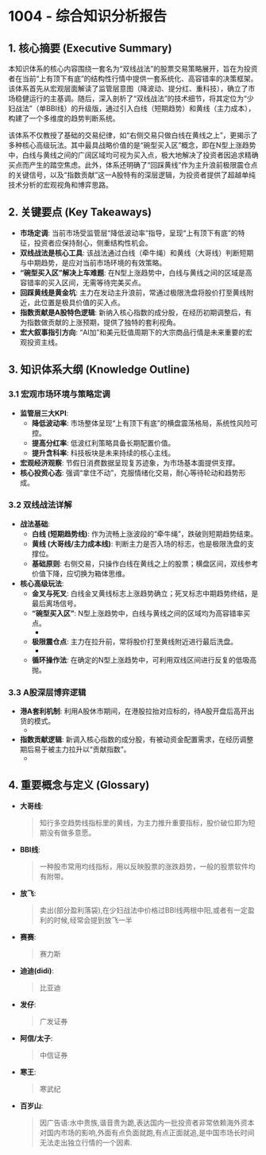 # 1004 - 综合知识分析报告

## 1. 核心摘要 (Executive Summary)
本知识体系的核心内容围绕一套名为“双线战法”的股票交易策略展开，旨在为投资者在当前“上有顶下有底”的结构性行情中提供一套系统化、高容错率的决策框架。该体系首先从宏观层面解读了监管层意图（降波动、提分红、重科技），确立了市场稳健运行的主基调。随后，深入剖析了“双线战法”的技术细节，将其定位为“少妇战法”（单BBI线）的升级版，通过引入白线（短期趋势）和黄线（主力成本），构建了一个多维度的趋势判断系统。

该体系不仅教授了基础的交易纪律，如“右侧交易只做白线在黄线之上”，更揭示了多种核心高级玩法。其中最具战略价值的是“碗型买入区”概念，即在N型上涨趋势中，白线与黄线之间的广阔区域均可视为买入点，极大地解决了投资者因追求精确买点而产生的踏空焦虑。此外，体系还明确了“回踩黄线”作为主升浪前极限震仓点的关键信号，以及“指数贡献”这一A股特有的深层逻辑，为投资者提供了超越单纯技术分析的宏观视角和博弈思路。

## 2. 关键要点 (Key Takeaways)
- **市场定调**: 当前市场受监管层“降低波动率”指导，呈现“上有顶下有底”的特征，投资者应保持耐心，侧重结构性机会。
- **双线战法是核心工具**: 该战法通过白线（牵牛绳）和黄线（大哥线）判断短期与中期趋势，是应对当前市场环境的有效策略。
- **“碗型买入区”解决上车难题**: 在N型上涨趋势中，白线与黄线之间的区域是高容错率的买入区间，无需等待完美买点。
- **回踩黄线是黄金坑**: 主力在发动主升浪前，常通过极限洗盘将股价打至黄线附近，此位置是极具价值的买入点。
- **指数贡献是A股特色逻辑**: 新纳入核心指数的成分股，在经历初期调整后，有为指数做贡献的上涨预期，提供了独特的套利视角。
- **宏大叙事指引方向**: “AI加”和美元贬值周期下的大宗商品行情是未来重要的宏观投资主线。

## 3. 知识体系大纲 (Knowledge Outline)

### 3.1 宏观市场环境与策略定调
   - **监管层三大KPI**:
     - **降低波动率**: 市场整体呈现“上有顶下有底”的横盘震荡格局，系统性风险可控。
     - **提高分红率**: 低波红利策略具备长期配置价值。
     - **提升含科率**: 科技板块是未来持续的核心主线。
   - **宏观经济观察**: 节假日消费数据呈现复苏迹象，为市场基本面提供支撑。
   - **核心投资心态**: 强调“拿住不动”，克服情绪化交易，耐心等待轮动和趋势形成。

### 3.2 双线战法详解
   - **战法基础**:
     - **白线 (短期趋势线)**: 作为流畅上涨波段的“牵牛绳”，跌破则短期趋势结束。
     - **黄线 (大哥线/主力成本线)**: 判断主力是否入场的标志，也是极限洗盘的支撑位。
     - **基础原则**: 右侧交易，只操作白线在黄线之上的股票；横盘区间，双线参考价值下降，应切换为箱体思维。
   - **核心高级玩法**:
     - **金叉与死叉**: 白线金叉黄线标志上涨趋势确立；死叉标志中期趋势终结，是最后离场信号。
     - **“碗型买入区”**: N型上涨趋势中，白线与黄线之间的区域均为高容错率买点。
       - [支撑案例]: 赛力斯、广发证券等案例显示，在该区间内分批建仓可有效避免踏空。
     - **极限震仓点**: 主力在拉升前，常将股价打至黄线附近进行最后洗盘。
       - [支撑案例]: 源杰科技、中科曙光等在启动主升浪前均出现回踩黄线的动作。
     - **循环操作法**: 在确定的N型上涨趋势中，可利用双线区间进行反复的低吸高抛。

### 3.3 A股深层博弈逻辑
   - **港A套利机制**: 利用A股休市期间，在港股拉抬对应标的，待A股开盘后高开出货的模式。
     - [支撑案例]: 去年券商板块和今年半导体板块在国庆期间的港股表现。
   - **指数贡献逻辑**: 新调入核心指数的成分股，有被动资金配置需求，在经历调整期后易于被主力拉升以“贡献指数”。
     - [支撑案例]: 寒武纪在被纳入沪深300后的走势模式分析。

## 4. 重要概念与定义 (Glossary)

- **大哥线**: 
  > 知行多空趋势线指标里的黄线，为主力推升重要指标，股价破位即为短期没有做多意愿。
- **BBI线**: 
  > 一种股市常用均线指标，用以反映股票的涨跌趋势，一般的股票软件均有附带。
- **放飞**: 
  > 卖出(部分盈利落袋),在少妇战法中价格过BBI线两根中阳,或者有一定盈利的时候,经常会提到放飞一半
- **赛赛**: 
  > 赛力斯
- **迪迪(didi)**: 
  > 比亚迪
- **发仔**: 
  > 广发证券
- **阿信/太子**: 
  > 中信证券
- **寒王**: 
  > 寒武纪
- **百岁山**: 
  > 因广告语:水中贵族,谐音贵为跪,表达国内一批投资者非常依赖海外资本对国内市场的影响,外面有点负面就跑,有点正面就追,是中国市场长时间无法走出独立行情的一个因素.
